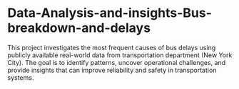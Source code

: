 # Data-Analysis-and-insights-Bus-breakdown-and-delays
This project investigates the most frequent causes of bus delays using publicly available real-world data from transportation department (New York City). The goal is to identify patterns, uncover operational challenges, and provide insights that can improve reliability and safety in transportation systems. 
